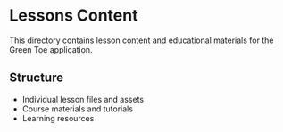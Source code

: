 # Lessons Content

This directory contains lesson content and educational materials for the Green Toe application.

## Structure
- Individual lesson files and assets
- Course materials and tutorials
- Learning resources